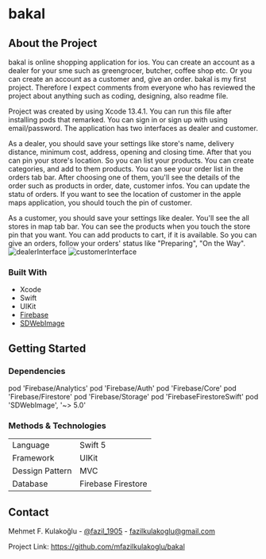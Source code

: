 # bakal

## About the Project

bakal is online shopping application for ios. You can create an account as a dealer for your sme such as greengrocer, butcher, coffee shop etc. Or you can create an account as a customer and, give an order. bakal is my first project. Therefore I expect comments from everyone who has reviewed the project about anything such as coding, designing, also readme file.

Project was created by using Xcode 13.4.1. You can run this file after installing pods that remarked. You can sign in or sign up with using email/password. The application has two interfaces as dealer and customer. 

As a dealer, you should save your settings like store's name, delivery distance, minimum cost, address, opening and closing time. After that you can pin your store's location. So you can list your products. You can create categories, and add to them products. You can see your order list in the orders tab bar. After choosing one of them, you'll see the details of the order such as products in order, date, customer infos. You can update the statu of orders. If you want to see the location of customer in the apple maps application, you should touch the pin of customer.


As a customer, you should save your settings like dealer. You'll see the all stores in map tab bar. You can see the products when you touch the store pin that you want. You can add products to cart, if it is available. So you can give an orders, follow your orders' status like "Preparing", "On the Way". 
![dealerInterface](https://user-images.githubusercontent.com/91637235/173698867-1098a37d-c25c-4604-ac0b-3a8c0266b477.gif)
![customerInterface](https://user-images.githubusercontent.com/91637235/173698883-2158690b-06aa-460f-aedd-ee83cf5633e3.gif)

### Built With

- Xcode
- Swift
- UIKit
- [Firebase](https://firebase.google.com/docs?authuser=0&hl=en)
- [SDWebImage](https://sdwebimage.github.io)

## Getting Started

### Dependencies

pod 'Firebase/Analytics'
pod 'Firebase/Auth'
pod 'Firebase/Core'
pod 'Firebase/Firestore'
pod 'Firebase/Storage'
pod 'FirebaseFirestoreSwift'
pod 'SDWebImage', '~> 5.0'


### Methods & Technologies

|  |  |
| ------ | ------ |
| Language | Swift 5 |
| Framework | UIKit |
| Dessign Pattern | MVC |
| Database | Firebase Firestore |

## Contact

Mehmet F. Kulakoğlu - [@fazil_1905](https://twitter.com/fazil__1905) - fazilkulakoglu@gmail.com 

Project Link: https://github.com/mfazilkulakoglu/bakal





